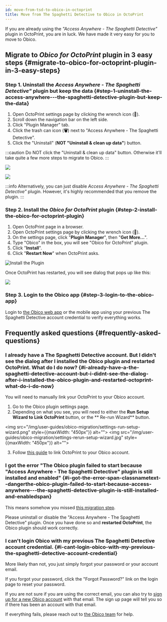 ```yaml
---
id: move-from-tsd-to-obico-in-octoprint
title: Move from The Spaghetti Detective to Obico in OctoPrint
---
```


If you are already using the *"Access Anywhere - The Spaghetti Detective"* plugin in OctoPrint, you are in luck. We have made it very easy for you to move to Obico.

## Migrate to *Obico for OctoPrint* plugin in 3 easy steps {#migrate-to-obico-for-octoprint-plugin-in-3-easy-steps}

### Step 1. Uninstall the *Access Anywhere - The Spaghetti Detective"* plugin but keep the data {#step-1-uninstall-the-access-anywhere---the-spaghetti-detective-plugin-but-keep-the-data}

1. Open OctoPrint settings page by clicking the wrench icon (**🔧**).
1. Scroll down the navigation bar on the left side.
1. Click "Plugin Manager" tab.
1. Click the trash can icon (**🗑️**) next to "Access Anywhere - The Spaghetti Detective".
1. Click the "Uninstall" (**NOT "Uninstall & clean up data"**) button.

:::caution
Do NOT click the "Uninstall & clean up data" button. Otherwise it'll take quite a few more steps to migrate to Obico.
:::

![](/img/user-guides/obico-migration/tsd-octoprint-plugin-delete-button.jpg)

![](/img/user-guides/obico-migration/delete-tsd-plugin-keep-data.jpg)


:::info
Alternatively, you can just disable *Access Anywhere - The Spaghetti Detective"* plugin. However, it's highly recommended that you remove the plugin.
:::

### Step 2. Install the *Obico for OctoPrint* plugin {#step-2-install-the-obico-for-octoprint-plugin}

1. Open OctoPrint page in a browser.
1. Open OctoPrint settings page by clicking the wrench icon (**🔧**).
1. On the settings page, click "**Plugin Manager**", then "**Get More...**".
1. Type "Obico" in the box, you will see "Obico for OctoPrint" plugin.
1. Click "**Install**".
1. Click "**Restart Now**" when OctoPrint asks.

![Install the Plugin](/img/user-guides/setupguide/install-plugin.png)

Once OctoPrint has restarted, you will see dialog that pops up like this:

![](/img/user-guides/obico-migration/migration-success.jpg)

### Step 3. Login to the Obico app {#step-3-login-to-the-obico-app}

Login to [the Obico web app](https://app.obico.io) or the mobile app using your previous The Spaghetti Detective account credential to verify everything works.

## Frequently asked questions {#frequently-asked-questions}

### I already have a The Spaghetti Detective account. But I didn't see the dialog after I installed the Obico plugin and restarted OctoPrint. What do I do now? {#i-already-have-a-the-spaghetti-detective-account-but-i-didnt-see-the-dialog-after-i-installed-the-obico-plugin-and-restarted-octoprint-what-do-i-do-now}

You will need to manually link your OctoPrint to your Obico account.

1. Go to the Obico plugin settings page.
2. Depending on what you see, you will need to either the **Run Setup Wizard to Link OctoPrint** button, or the ** Re-run Wizard** button.

<img src="/img/user-guides/obico-migration/settings-run-setup-wizard.png" style={{maxWidth: "450px"}} alt=""></img>
<img src="/img/user-guides/obico-migration/settings-rerun-setup-wizard.jpg" style={{maxWidth: "450px"}} alt=""></img>

3. Follow <a href="https://www.obico.io/docs/user-guides/octoprint-plugin-setup-manual-link/">this guide</a> to link OctoPrint to your Obico account.

### I got the error <span className="text--danger">"The Obico plugin failed to start because "Access Anywhere - The Spaghetti Detective" plugin is still installed and enabled"</span> {#i-got-the-error-span-classnametext--dangerthe-obico-plugin-failed-to-start-because-access-anywhere---the-spaghetti-detective-plugin-is-still-installed-and-enabledspan}

This means somehow you missed [this migration step](#step-1-uninstall-the-access-anywhere---the-spaghetti-detective-plugin-but-keep-the-data).

Please uninstall or disable the "Access Anywhere - The Spaghetti Detective" plugin. Once you have done so and **restarted OctoPrint**, the Obico plugin should work correctly.

### I can't login Obico with my previous The Spaghetti Detective account credential. {#i-cant-login-obico-with-my-previous-the-spaghetti-detective-account-credential}

More likely than not, you just simply forgot your password or your account email.

If you forgot your password, click the "Forgot Password?" link on the login page to reset your password.

If you are not sure if you are using the correct email, you can also try to [sign up for a new Obico account](https://app.obico.io/accounts/signup/) with that email. The sign up page will tell you so if there has been an account with that email.

If everything fails, please reach out to [the Obico team](mailto:support@obico.io) for help.